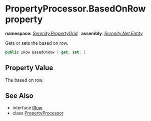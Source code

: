 # PropertyProcessor.BasedOnRow property
**namespace:** *[Serenity.PropertyGrid](../../README.md#serenity.propertygrid-namespace)*   **assembly**: *[Serenity.Net.Entity](../../README.md)*

Gets or sets the based on row.

```csharp
public IRow BasedOnRow { get; set; }
```

## Property Value

The based on row.

## See Also

* interface [IRow](../../Serenity.Data/IRow.md)
* class [PropertyProcessor](../PropertyProcessor.md)